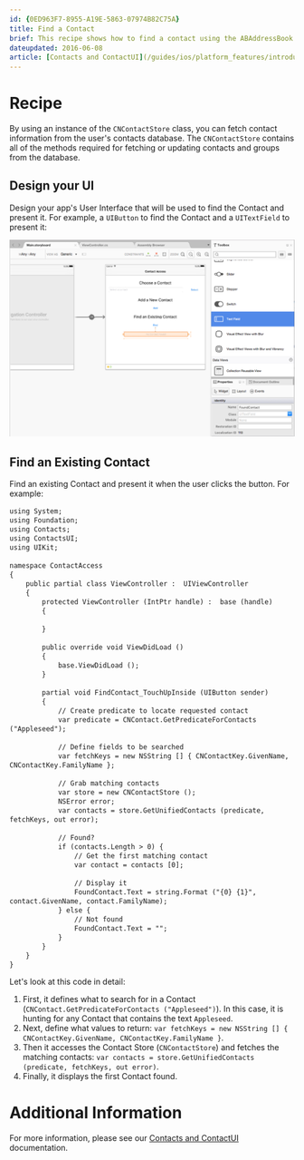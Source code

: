 ```yaml
---
id: {0ED963F7-8955-A19E-5863-07974B82C75A}  
title: Find a Contact  
brief: This recipe shows how to find a contact using the ABAddressBook class.  
dateupdated: 2016-06-08  
article: [Contacts and ContactUI](/guides/ios/platform_features/introduction_to_ios9/contacts/)    
---
```


<a name="Recipe" class="injected"></a>
# Recipe

By using an instance of the `CNContactStore` class, you can fetch contact information from the user's contacts database. The `CNContactStore` contains all of the methods required for fetching or updating contacts and groups from the database.

<a name="Design-your-UI" class="injected"></a>
## Design your UI

Design your app's User Interface that will be used to find the Contact and present it. For example, a `UIButton` to find the Contact and a `UITextField` to present it: 

[ ![](Images/Find02.png)](Images/Find02.png)

<a name="Find-an-Existing-Contact" class="injected"></a>
## Find an Existing Contact

Find an existing Contact and present it when the user clicks the button. For example: 

```
using System;
using Foundation;
using Contacts;
using ContactsUI;
using UIKit;

namespace ContactAccess
{
	public partial class ViewController :  UIViewController
	{
		protected ViewController (IntPtr handle) :  base (handle)
		{
			
		}

		public override void ViewDidLoad ()
		{
			base.ViewDidLoad ();
		}

		partial void FindContact_TouchUpInside (UIButton sender)
		{
			// Create predicate to locate requested contact
			var predicate = CNContact.GetPredicateForContacts ("Appleseed");

			// Define fields to be searched
			var fetchKeys = new NSString [] { CNContactKey.GivenName, CNContactKey.FamilyName };

			// Grab matching contacts
			var store = new CNContactStore ();
			NSError error;
			var contacts = store.GetUnifiedContacts (predicate, fetchKeys, out error);

			// Found?
			if (contacts.Length > 0) {
				// Get the first matching contact
				var contact = contacts [0];

				// Display it
				FoundContact.Text = string.Format ("{0} {1}", contact.GivenName, contact.FamilyName);
			} else {
				// Not found
				FoundContact.Text = "";
			}
		}
	}
}
```

Let's look at this code in detail: 

1. First, it defines what to search for in a Contact (`CNContact.GetPredicateForContacts ("Appleseed")`). In this case, it is hunting for any Contact that contains the text `Appleseed`.
2. Next, define what values to return:  `var fetchKeys = new NSString [] { CNContactKey.GivenName, CNContactKey.FamilyName }`.
3. Then it accesses the Contact Store (`CNContactStore`) and fetches the matching contacts:  `var contacts = store.GetUnifiedContacts (predicate, fetchKeys, out error)`.
4. Finally, it displays the first Contact found.

<a name="Additional_Information" class="injected"></a>
# Additional Information

For more information, please see our [Contacts and ContactUI](/guides/ios/platform_features/introduction_to_ios9/contacts/) documentation.
